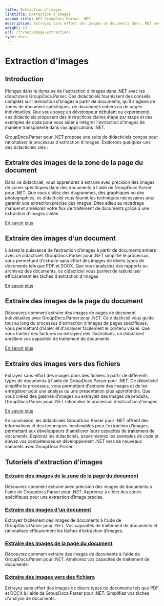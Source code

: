 ```yaml
---
title: Extraction d'images
linktitle: Extraction d'images
second_title: API GroupDocs.Parser .NET
description: Extrayez sans effort des images de documents dans .NET avec GroupDocs.Parser. Améliorez vos capacités de traitement de documents grâce à des techniques d’extraction d’images précises.
weight: 24
url: /fr/net/image-extraction/
type: docs
---
```

# Extraction d'images

## Introduction

Plongez dans le domaine de l'extraction d'images dans .NET avec les didacticiels GroupDocs.Parser. Ces didacticiels fournissent des conseils complets sur l'extraction d'images à partir de documents, qu'il s'agisse de zones de document spécifiques, de documents entiers ou de pages individuelles. Que vous soyez un développeur débutant ou expérimenté, ces didacticiels proposent des instructions claires étape par étape et des exemples de code pour vous aider à intégrer l'extraction d'images de manière transparente dans vos applications .NET.

GroupDocs.Parser pour .NET propose une suite de didacticiels conçus pour rationaliser le processus d'extraction d'images. Explorons quelques-uns des didacticiels clés :

## Extraire des images de la zone de la page du document
Dans ce didacticiel, vous apprendrez à extraire avec précision des images de zones spécifiques dans des documents à l'aide de GroupDocs.Parser pour .NET. Que vous cibliez des diagrammes, des graphiques ou des photographies, ce didacticiel vous fournit les techniques nécessaires pour garantir une extraction précise des images. Dites adieu au recadrage manuel et améliorez votre flux de traitement de documents grâce à une extraction d'images ciblée.

[En savoir plus](./extract-images-from-document-page-area/)

## Extraire des images d'un document
Libérez la puissance de l’extraction d’images à partir de documents entiers avec ce didacticiel. GroupDocs.Parser pour .NET simplifie le processus, vous permettant d'extraire sans effort des images de divers types de documents tels que PDF et DOCX. Que vous analysiez des rapports ou archiviez des documents, ce didacticiel vous permet de rationaliser efficacement les tâches d'extraction d'images.

[En savoir plus](./extract-images-from-document/)

## Extraire des images de la page du document
Découvrez comment extraire des images de pages de document individuelles avec GroupDocs.Parser pour .NET. Ce didacticiel vous guide tout au long du processus d'extraction d'images de pages spécifiques, vous permettant d'isoler et d'analyser facilement le contenu visuel. Que vous traitiez des factures ou extrayiez des illustrations, ce didacticiel améliore vos capacités de traitement de documents.

[En savoir plus](./extract-images-from-document-page/)

## Extraire des images vers des fichiers
Extrayez sans effort des images dans des fichiers à partir de différents types de documents à l'aide de GroupDocs.Parser pour .NET. Ce didacticiel simplifie le processus, vous permettant d'extraire des images et de les enregistrer pour une analyse ou une présentation plus approfondie. Que vous créiez des galeries d'images ou extrayiez des images de produits, GroupDocs.Parser pour .NET rationalise le processus d'extraction d'images.

[En savoir plus](./extract-images-to-files/)

En conclusion, les didacticiels GroupDocs.Parser pour .NET offrent des informations et des techniques inestimables pour l'extraction d'images, permettant aux développeurs d'améliorer leurs capacités de traitement de documents. Explorez les didacticiels, expérimentez les exemples de code et élevez vos compétences en développement .NET vers de nouveaux sommets avec GroupDocs.Parser.
## Tutoriels d'extraction d'images
### [Extraire des images de la zone de la page du document](./extract-images-from-document-page-area/)
Découvrez comment extraire avec précision des images de documents à l'aide de Groupdocs.Parser pour .NET. Apprenez à cibler des zones spécifiques pour une extraction d’image précise.
### [Extraire des images d'un document](./extract-images-from-document/)
Extrayez facilement des images de documents à l'aide de GroupDocs.Parser pour .NET. Vos capacités de traitement de documents et rationalisez efficacement les tâches d’extraction d’images.
### [Extraire des images de la page du document](./extract-images-from-document-page/)
Découvrez comment extraire des images de documents à l'aide de GroupDocs.Parser pour .NET. Améliorez vos capacités de traitement de documents.
### [Extraire des images vers des fichiers](./extract-images-to-files/)
Extrayez sans effort des images de divers types de documents tels que PDF et DOCX à l'aide de GroupDocs.Parser pour .NET. Simplifiez vos tâches d'analyse de documents.